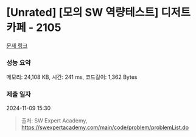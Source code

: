 # [Unrated] [모의 SW 역량테스트] 디저트 카페 - 2105 

[문제 링크](https://swexpertacademy.com/main/code/problem/problemDetail.do?contestProbId=AV5VwAr6APYDFAWu) 

### 성능 요약

메모리: 24,108 KB, 시간: 241 ms, 코드길이: 1,362 Bytes

### 제출 일자

2024-11-09 15:30



> 출처: SW Expert Academy, https://swexpertacademy.com/main/code/problem/problemList.do